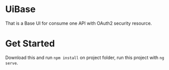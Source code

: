# UiBase

That is a Base UI for consume one API with OAuth2 security resource.

# Get Started

Download this and run `npm install` on project folder, run this project with `ng serve`.
